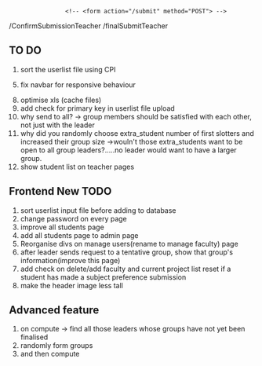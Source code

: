 
<!-- admin page -->

<!-- <form action="/logout" method="POST"> -->
                    <!-- <form action="/submit" method="POST"> -->
<!-- <form action="/createUser" method="POST"> -->
<!-- <form action="/deleteUser" method="POST"> -->
<!-- <form action="/togglePortal"> -->
<!-- <form action="/setGroupSize"> -->
<!-- <form action="/setProjectList"> -->
<!-- <form action="/setAdminPassword"> -->
<form action="/doComputation">
<!-- <form action="/resetPortal"> -->

/ConfirmSubmissionTeacher
/finalSubmitTeacher

<!-- user page -->

<form action="/logout">
<!-- <form action="/ConfirmSubmission"> -->
<!-- <form action="/selectMembers"> -->



## TO DO
<!-- 1. result page for admin -->
<!-- 2. remove set project list option -> remove all users - not required now -->
1. sort the userlist file using CPI
<!-- 3. result page for professor -->
<!-- 4. break admin page into multiple pages -->
5. fix navbar for responsive behaviour
<!-- 6. find pdf api -->
<!-- 7. confirmation modals for teacher pages -->
8. optimise xls (cache files)
9. add check for primary key in userlist file upload
10. why send to all? -> group members should be satisfied with each other, not just with the leader
11. why did you randomly choose extra_student number of first slotters and increased their group size ->wouln't those extra_students want to be open to all group leaders?.....no leader would want to have a larger group.
12. show student list on teacher pages
<!-- 13. show slot number on admin page view users -->
<!-- 8. front end checks, DB checks if user/teacher already exists -->
<!-- 2. add route for teacher finalsubmission -->
<!-- 1. add route for teacher confirmation -->
<!-- 3. store project list in portalConfig -->
<!-- 4. store student list in portalConfig -->
<!-- 5. Add option on admin page to add/delete a professor -->
<!-- 7. result page for student -->
<!-- 10. fix reset project list option -->



## Frontend New TODO

1. sort userlist input file before adding to database
2. change password on every page
3. improve all students page
4. add all students page to admin page
5. Reorganise divs on manage users(rename to manage faculty) page
6. after leader sends request to a tentative group, show that group's information(improve this page)
7. add check on delete/add faculty and current project list reset if a student has made a subject preference submission
8. make the header image less tall


## Advanced feature

1. on compute -> find all those leaders whose groups have not yet been finalised
2. randomly form groups
3. and then compute